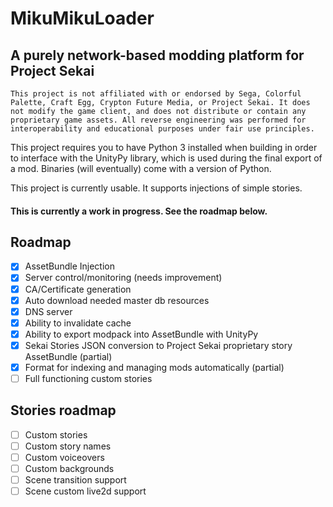 # MikuMikuLoader
## A purely network-based modding platform for Project Sekai

`This project is not affiliated with or endorsed by Sega, Colorful Palette, Craft Egg, Crypton Future Media, or Project Sekai. It does not modify the game client, and does not distribute or contain any proprietary game assets. All reverse engineering was performed for interoperability and educational purposes under fair use principles.`

This project requires you to have Python 3 installed when building in order to interface with the UnityPy library, which is used during the final export of a mod. Binaries (will eventually) come with a version of Python.

This project is currently usable. It supports injections of simple stories.

#### This is currently a work in progress. See the roadmap below.

## Roadmap
- [X] AssetBundle Injection
- [X] Server control/monitoring (needs improvement)
- [X] CA/Certificate generation
- [X] Auto download needed master db resources
- [X] DNS server 
- [X] Ability to invalidate cache
- [X] Ability to export modpack into AssetBundle with UnityPy
- [X] Sekai Stories JSON conversion to Project Sekai proprietary story AssetBundle (partial)
- [X] Format for indexing and managing mods automatically (partial)
- [ ] Full functioning custom stories

## Stories roadmap
- [ ] Custom stories
- [ ] Custom story names
- [ ] Custom voiceovers
- [ ] Custom backgrounds
- [ ] Scene transition support
- [ ] Scene custom live2d support